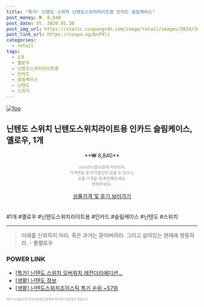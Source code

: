 ```yaml
--- 
title: "특가! 닌텐도 스위치 닌텐도스위치라이트용 인카드 슬림케이스" 
post_money: ₩. 8,840 
post_date: dt. 2020.01.30 
post_img_url: https://static.coupangcdn.com/image/retail/images/2019/10/16/17/8/bee36656-be46-4717-be17-be58f1fb98a6.jpg 
post_link_url: https://coupa.ng/bnF9li 
categories: 
  - retail 
tags: 
  - 1개 
  - 옐로우 
  - 닌텐도스위치라이트용 
  - 인카드 
  - 슬림케이스 
  - 닌텐도 
  - 스위치 
--- 
```

[![foo](https://static.coupangcdn.com/image/retail/images/2019/10/16/17/8/bee36656-be46-4717-be17-be58f1fb98a6.jpg)](https://coupa.ng/bnF9li) 

## 닌텐도 스위치 닌텐도스위치라이트용 인카드 슬림케이스, 옐로우, 1개 
<p style="text-align: center;">**₩ 8,840**</p> 
<p style="text-align: center;"><span style="color: #898c8f; font-family: Georgia,Times,serif; font-size: 0.75em;">2020년01월30일에 작성되어, <br>가격변동 및 추가할인이 있을 수 있으니,<br> 상품 가격을 꼭!확인해주세요.<br>행복하세요~</span> 
</p>	 
<div markdown="0" style="text-align: center;"><a href="https://coupa.ng/bnF9li" class="btn btn--success">상품가격 및 후기 보러가기</a></div> 
<br><br> 
  #1개 #옐로우 #닌텐도스위치라이트용 #인카드 #슬림케이스 #닌텐도 #스위치 
<hr> 

> 미래를 신뢰하지 마라. 죽은 과거는 묻어버려라. 그리고 살아있는 현재에 행동하라. - 롱펠로우 


### POWER LINK

* <a href="https://blog.naver.com/sakai111/221789796224" target="_blank">[특가] 닌텐도 스위치 오버워치 레전더리에디션...</a>
* <a href="https://blog.naver.com/sakai111/221759006421" target="_blank"> [생활] 닌텐도 정보 </a>
* <a href="https://blog.naver.com/sakai111/221785352796" target="_blank"> [생활] 닌텐도스위치조이스틱 특가 순위 ~57위</a>

<span style="color: #898c8f; font-family: Georgia,Times,serif; font-size: 0.55em;">파트너스활동으로 작성자에게 일정액의 커미션이 제공될수 있습니다.</span> 
